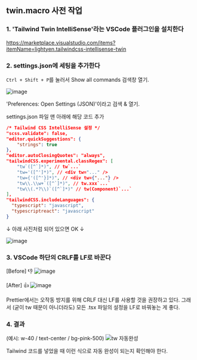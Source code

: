 ## twin.macro 사전 작업

### 1. 'Tailwind Twin IntelliSense'라는 VSCode 플러그인을 설치한다
https://marketplace.visualstudio.com/items?itemName=lightyen.tailwindcss-intellisense-twin

### 2. settings.json에 세팅을 추가한다

```Ctrl + Shift + P```를 눌러서 Show all commands 검색창 열기.

![image](https://github.com/codestates-seb/seb44_pre_022/assets/65957855/ef640df4-5e8d-4c7b-a330-743609d25e34)

'Preferences: Open Settings (JSON)'이라고 검색 & 열기.

settings.json 파일 맨 아래에 해당 코드 추가

```json
/* Tailwind CSS IntelliSense 설정 */
"scss.validate": false,
"editor.quickSuggestions": {
    "strings": true
},
"editor.autoClosingQuotes": "always",
"tailwindCSS.experimental.classRegex": [
    "tw`([^`]*)", // tw`...`
    "tw='([^']*)", // <div tw="..." />
    "tw={'([^'}]*)", // <div tw={"..."} />
    "tw\\.\\w+`([^`]*)", // tw.xxx`...`
    "tw\\(.*?\\)`([^`]*)" // tw(Component)`...`
],
"tailwindCSS.includeLanguages": {
  "typescript": "javascript",
  "typescriptreact": "javascript"
}
```

↓ 아래 사진처럼 되어 있으면 OK ↓

![image](https://github.com/codestates-seb/seb44_pre_022/assets/65957855/d9e238ea-8db4-467b-9c5f-6230268fd7cf)


### 3. VSCode 하단의 CRLF를 LF로 바꾼다

[Before] 👎
![image](https://github.com/codestates-seb/seb44_pre_022/assets/65957855/0b44894f-ff3d-4196-8544-6704a36f97a6)

[After] 👍
![image](https://github.com/codestates-seb/seb44_pre_022/assets/65957855/ebca1816-1ee3-4165-9dfe-34c2caac3a65)

Prettier에서는 오작동 방지를 위해 CRLF 대신 LF를 사용할 것을 권장하고 있다. 그래서 (굳이 tw 때문이 아니더라도) 모든 .tsx 파일의 설정을 LF로 바꿔놓는 게 좋다.

### 4. 결과
(예시: w-40 / text-center / bg-pink-500)
![tw 자동완성](https://github.com/codestates-seb/seb44_pre_022/assets/65957855/47e8668e-cc0a-4a48-922d-bb169dfcd417)

Tailwind 코드를 넣었을 때 이런 식으로 자동 완성이 되는지 확인해야 한다.